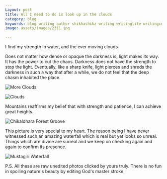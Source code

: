 ```yaml
---
Layout: post
title: All I need to do is look up in the clouds
category: blog
keywords: blog writing author shikhashikz writing writinglife writingcommunity dailyblogpost dailyblogpostchallenge m
image: assets/images/2311.jpg

---
```

I find my strength in water, and the ever moving clouds.

Does not matter how dense or opaque the darkness is, light makes its way. It has the power to cut the chaos. Darkness does not have the strength to stop the light. Eventually, like a sharp knife, light pierces and shreds the darkness in such a way that after a while, we do not feel that the deep chasm inhabited the place.

![More Clouds](https://user-images.githubusercontent.com/21696121/143009541-40358e69-1930-4202-b7e8-21e5bc28b5dd.jpg)

![Clouds](https://user-images.githubusercontent.com/21696121/143009574-ddba7a14-dc6f-4c44-b3d9-d39a0897721a.jpg)

Mountains reaffirms my belief that with strength and patience, I can achieve great heights.

![Chikaldhara Forest Groove](https://user-images.githubusercontent.com/21696121/143009752-ccb8965d-597e-49e4-90c3-8aa1fdf73fe7.jpg)

This picture is very special to my heart. The reason being I have never witnessed such an amazing waterfall which is real but yet looks so unreal. Things which are divine are surreal and we keep on checking again and again to confirm its presence. 

![Muktagiri Waterfall](https://user-images.githubusercontent.com/21696121/143009611-adab1ac6-0301-4fbf-9115-3f8aef402e06.jpg)

P.S. All these are raw unedited photos clicked by yours truly. There is no fun in spoiling nature's beauty by editing God's master stroke.
